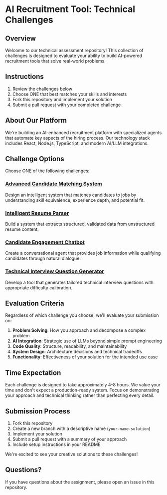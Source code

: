 # AI Recruitment Tool: Technical Challenges

## Overview

Welcome to our technical assessment repository! This collection of challenges is designed to evaluate your ability to build AI-powered recruitment tools that solve real-world problems.

## Instructions

1. Review the challenges below
2. Choose ONE that best matches your skills and interests
3. Fork this repository and implement your solution
4. Submit a pull request with your completed challenge

## About Our Platform

We're building an AI-enhanced recruitment platform with specialized agents that automate key aspects of the hiring process. Our technology stack includes React, Node.js, TypeScript, and modern AI/LLM integrations.

## Challenge Options

Choose ONE of the following challenges:

### [Advanced Candidate Matching System](./candidate-matcher.md)
Design an intelligent system that matches candidates to jobs by understanding skill equivalence, experience depth, and potential fit.

### [Intelligent Resume Parser](./resume-analyzer.md)
Build a system that extracts structured, validated data from unstructured resume content.

### [Candidate Engagement Chatbot](./candidate-engagement-bot.md)
Create a conversational agent that provides job information while qualifying candidates through natural dialogue.

### [Technical Interview Question Generator](./interview-generator.md)
Develop a tool that generates tailored technical interview questions with appropriate difficulty calibration.

## Evaluation Criteria

Regardless of which challenge you choose, we'll evaluate your submission on:

1. **Problem Solving**: How you approach and decompose a complex problem
2. **AI Integration**: Strategic use of LLMs beyond simple prompt engineering
3. **Code Quality**: Structure, readability, and maintainability
4. **System Design**: Architecture decisions and technical tradeoffs
5. **Functionality**: Effectiveness of your solution for the intended use case

## Time Expectation

Each challenge is designed to take approximately 4-8 hours. We value your time and don't expect a production-ready system. Focus on demonstrating your approach and technical thinking rather than perfecting every detail.

## Submission Process

1. Fork this repository
2. Create a new branch with a descriptive name (`your-name-solution`)
3. Implement your solution
4. Submit a pull request with a summary of your approach
5. Include setup instructions in your README

We're excited to see your creative solutions to these challenges!

## Questions?

If you have questions about the assignment, please open an issue in this repository.
